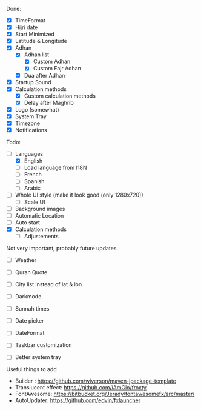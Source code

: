 Done:
- [x] TimeFormat
- [x] Hijri date
- [x] Start Minimized
- [x] Latitude & Longitude
- [x] Adhan
  - [x] Adhan list
    - [x] Custom Adhan
    - [x] Custom Fajr Adhan
  - [x] Dua after Adhan
- [x] Startup Sound
- [x] Calculation methods
  - [x] Custom calculation methods
  - [x] Delay after Maghrib
- [x] Logo (somewhat)
- [x] System Tray
- [x] Timezone
- [x] Notifications

Todo:
- [ ] Languages
  - [x] English
  - [ ] Load language from I18N
  - [ ] French
  - [ ] Spanish
  - [ ] Arabic
- [ ] Whole UI style (make it look good (only 1280x720))
  - [ ] Scale UI
- [ ] Background images
- [ ] Automatic Location
- [ ] Auto start
- [x] Calculation methods
  - [ ] Adjustements

Not very important, probably future updates.
- [ ] Weather
- [ ] Quran Quote
- [ ] City list instead of lat & lon
- [ ] Darkmode
- [ ] Sunnah times
- [ ] Date picker
- [ ] DateFormat
- [ ] Taskbar customization
- [ ] Better system tray


Useful things to add 
- Builder : https://github.com/wiverson/maven-jpackage-template
- Translucent effect: https://github.com/iAmGio/froxty
- FontAwesome: https://bitbucket.org/Jerady/fontawesomefx/src/master/
- AutoUpdater: https://github.com/edvin/fxlauncher
